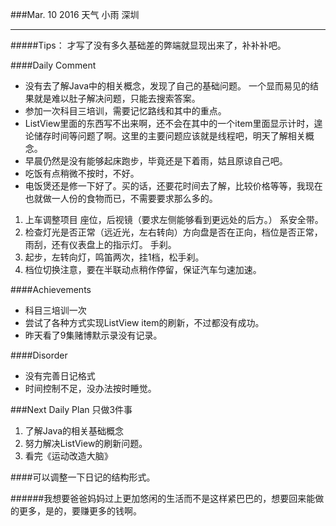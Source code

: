###Mar. 10 2016 天气 小雨 深圳
***
#####Tips：
才写了没有多久基础差的弊端就显现出来了，补补补吧。


####Daily Comment
+ 没有去了解Java中的相关概念，发现了自己的基础问题。 一个显而易见的结果就是难以肚子解决问题，只能去搜索答案。
+ 参加一次科目三培训，需要记忆路线和其中的重点。
+ ListView里面的东西写不出来啊，还不会在其中的一个item里面显示计时，遑论储存时间等问题了啊。这里的主要问题应该就是线程吧，明天了解相关概念。
+ 早晨仍然是没有能够起床跑步，毕竟还是下着雨，姑且原谅自己吧。
+ 吃饭有点稍微不按时，不好。
+ 电饭煲还是修一下好了。买的话，还要花时间去了解，比较价格等等，我现在也就做一人份的食物而已，不需要要求那么多的。

1. 上车调整项目 座位，后视镜（要求左侧能够看到更远处的后方。） 系安全带。
2. 检查灯光是否正常（远近光，左右转向）方向盘是否在正向，档位是否正常，雨刮，还有仪表盘上的指示灯。 手刹。
3. 起步，左转向灯，鸣笛两次，挂1档，松手刹。
4. 档位切换注意，要在半联动点稍作停留，保证汽车匀速加速。

####Achievements
+ 科目三培训一次
+ 尝试了各种方式实现ListView item的刷新，不过都没有成功。
+ 昨天看了9集赌博默示录没有记录。

####Disorder
* 没有完善日记格式
* 时间控制不足，没办法按时睡觉。


###Next Daily Plan
只做3件事

1. 了解Java的相关基础概念
2. 努力解决ListView的刷新问题。
3. 看完《运动改造大脑》

####可以调整一下日记的结构形式。

######我想要爸爸妈妈过上更加悠闲的生活而不是这样紧巴巴的，想要回来能做的更多，是的，要赚更多的钱啊。
